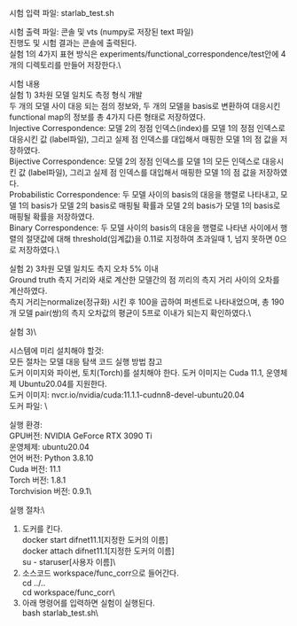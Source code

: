시험 입력 파일: starlab_test.sh

시험 출력 파일: 콘솔 및 vts (numpy로 저장된 text 파일)\
진행도 및 시험 결과는 콘솔에 출력된다.\
실험 1의 4가지 표현 방식은 experiments/functional_correspondence/test안에 4개의 디렉토리를 만들어 저장한다.\

시험 내용\
실험 1) 3차원 모델 일치도 측정 형식 개발\
두 개의 모델 사이 대응 되는 점의 정보와, 두 개의 모델을 basis로 변환하여 대응시킨 functional map의 정보를 총 4가지 다른 형태로 저장하였다.\
Injective Correspondence: 모델 2의 정점 인덱스(index)를 모델 1의 정점 인덱스로 대응시킨 값 (label파일), 그리고 실제 점 인덱스를 대입해서 매핑한 모델 1의 점 값을 저장하였다.\
Bijective Correspondence: 모델 2의 정점 인덱스를 모델 1의 모든 인덱스로 대응시킨 값 (label파일), 그리고 실제 점 인덱스를 대입해서 매핑한 모델 1의 점 값을 저장하였다.\
Probabilistic Correspondence: 두 모델 사이의 basis의 대응을 행렬로 나타내고, 모델 1의 basis가 모델 2의 basis로 매핑될 확률과 모델 2의 basis가 모델 1의 basis로 매핑될 확률을 저장하였다.\
Binary Correspondence: 두 모델 사이의 basis의 대응을 행렬로 나타낸 사이에서 행렬의 절댓값에 대해 threshold(임계값)을 0.11로 지정하여 초과일때 1, 넘지 못하면 0으로 저장하였다.\

실험 2) 3차원 모델 일치도 측지 오차 5% 이내\
Ground truth 측지 거리와 새로 계산한 모델간의 점 끼리의 측지 거리 사이의 오차를 계산하였다.\
측지 거리는normalize(정규화) 시킨 후 100을 곱하여 퍼센트로 나타내었으며, 총 190개 모델 pair(쌍)의 측지 오차값의 평균이 5프로 이내가 되는지 확인하였다.\

실험 3)\

시스템에 미리 설치해야 할것:\
모든 절차는 모델 대응 탐색 코드 실행 방법 참고\
도커 이미지와 파이썬, 토치(Torch)를 설치해야 한다. 도커 이미지는 Cuda 11.1, 운영체제 Ubuntu20.04를 지원한다.\
도커 이미지: nvcr.io/nvidia/cuda:11.1.1-cudnn8-devel-ubuntu20.04\
도커 파일: \


실행 환경:\
GPU버전: NVIDIA GeForce RTX 3090 Ti\
운영체제: ubuntu20.04\
언어 버전: Python 3.8.10\
Cuda 버전: 11.1\
Torch 버전: 1.8.1\
Torchvision 버전: 0.9.1\

실행 절차:\
1. 도커를 킨다.\
docker start difnet11.1[지정한 도커의 이름]\
docker attach difnet11.1[지정한 도커의 이름]\
su - staruser[사용자 이름]\
2. 소스코드 workspace/func_corr으로 들어간다.\
cd ../..\
cd workspace/func_corr\
3. 아래 명령어를 입력하면 실험이 실행된다.\
bash starlab_test.sh\
